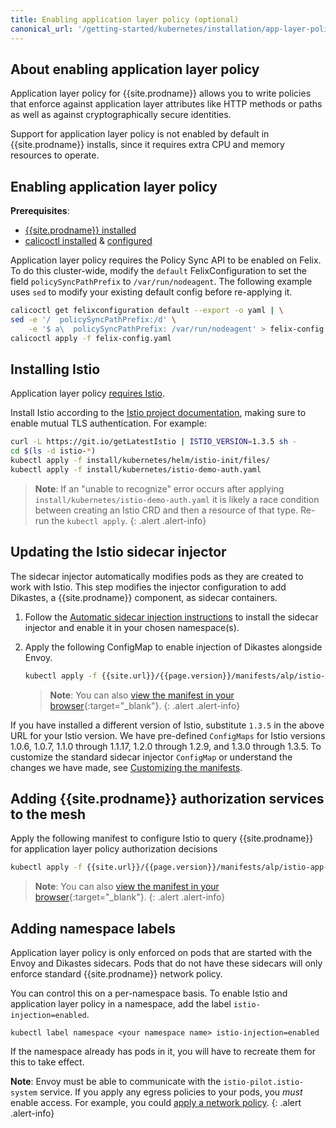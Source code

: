 ```yaml
---
title: Enabling application layer policy (optional)
canonical_url: '/getting-started/kubernetes/installation/app-layer-policy'
---
```


## About enabling application layer policy

Application layer policy for {{site.prodname}} allows you to write policies that
enforce against application layer attributes like HTTP methods or paths as well as
against cryptographically secure identities.

Support for application layer policy is not enabled by default in
{{site.prodname}} installs, since it requires extra CPU and memory resources to
operate.

## Enabling application layer policy

**Prerequisites**: 

 - [{{site.prodname}} installed](/{{page.version}}/getting-started/kubernetes/installation/)
 - [calicoctl installed](/{{page.version}}/getting-started/calicoctl/install) & [configured](/{{page.version}}/getting-started/calicoctl/configure/)

Application layer policy requires the Policy Sync API to be enabled on Felix. To do this cluster-wide, modify the `default`
FelixConfiguration to set the field `policySyncPathPrefix` to `/var/run/nodeagent`.  The following example uses `sed` to modify your
existing default config before re-applying it.

```bash
calicoctl get felixconfiguration default --export -o yaml | \
sed -e '/  policySyncPathPrefix:/d' \
    -e '$ a\  policySyncPathPrefix: /var/run/nodeagent' > felix-config.yaml
calicoctl apply -f felix-config.yaml
```

## Installing Istio

Application layer policy [requires Istio](../requirements#application-layer-policy-requirements).

Install Istio according to the [Istio project documentation](https://archive.istio.io/v1.3/docs/setup/install/), making sure to enable mutual TLS authentication. For example:

```bash
curl -L https://git.io/getLatestIstio | ISTIO_VERSION=1.3.5 sh -
cd $(ls -d istio-*)
kubectl apply -f install/kubernetes/helm/istio-init/files/
kubectl apply -f install/kubernetes/istio-demo-auth.yaml
```

> **Note**: If an "unable to recognize" error occurs after applying `install/kubernetes/istio-demo-auth.yaml` it is likely a race
> condition between creating an Istio CRD and then a resource of that type. Re-run the `kubectl apply`.
{: .alert .alert-info}

## Updating the Istio sidecar injector

The sidecar injector automatically modifies pods as they are created to work
with Istio. This step modifies the injector configuration to add Dikastes, a
{{site.prodname}} component, as sidecar containers.

1. Follow the [Automatic sidecar injection instructions](https://archive.istio.io/v1.3/docs/setup/additional-setup/sidecar-injection/#automatic-sidecar-injection)
   to install the sidecar injector and enable it in your chosen namespace(s).

1. Apply the following ConfigMap to enable injection of Dikastes alongside Envoy.

   ```bash
   kubectl apply -f {{site.url}}/{{page.version}}/manifests/alp/istio-inject-configmap-1.3.5.yaml
   ```

	 > **Note**: You can also
   > [view the manifest in your browser]({{site.url}}/{{page.version}}/manifests/alp/istio-inject-configmap-1.3.5.yaml){:target="_blank"}.
   {: .alert .alert-info}

If you have installed a different version of Istio, substitute `1.3.5` in the above URL for your Istio version. We have
pre-defined `ConfigMaps` for Istio versions 1.0.6, 1.0.7, 1.1.0 through 1.1.17, 1.2.0 through 1.2.9, and 1.3.0 through 1.3.5. To customize the standard sidecar injector `ConfigMap` or
understand the changes we have made, see
[Customizing the manifests](config-options).

## Adding {{site.prodname}} authorization services to the mesh

Apply the following manifest to configure Istio to query {{site.prodname}} for application layer policy authorization decisions

```bash
kubectl apply -f {{site.url}}/{{page.version}}/manifests/alp/istio-app-layer-policy.yaml
```

> **Note**: You can also
> [view the manifest in your browser]({{site.url}}/{{page.version}}/manifests/alp/istio-app-layer-policy.yaml){:target="_blank"}.
{: .alert .alert-info}

## Adding namespace labels

Application layer policy is only enforced on pods that are started with the
Envoy and Dikastes sidecars.  Pods that do not have these sidecars will
only enforce standard {{site.prodname}} network policy.

You can control this on a per-namespace basis.  To enable Istio and application
layer policy in a namespace, add the label `istio-injection=enabled`.

	kubectl label namespace <your namespace name> istio-injection=enabled

If the namespace already has pods in it, you will have to recreate them for this
to take effect.

**Note**: Envoy must be able to communicate with the
`istio-pilot.istio-system` service. If you apply any egress policies to your
pods, you *must* enable access. For example, you could
[apply a network policy]({{site.url}}/{{page.version}}/getting-started/kubernetes/installation/manifests/app-layer-policy/allow-istio-pilot.yaml).
{: .alert .alert-info}
